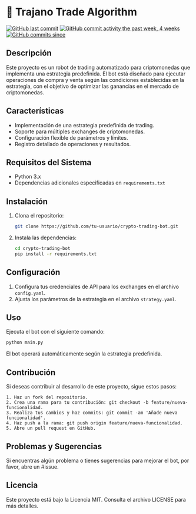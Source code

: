 #  :test_tube: Trajano Trade Algorithm
[![GitHub last commit](https://img.shields.io/github/last-commit/google/skia.svg?style=flat)]()
[![GitHub commit activity the past week, 4 weeks](https://img.shields.io/github/commit-activity/y/eslint/eslint.svg?style=flat)]() [![GitHub commits since](https://img.shields.io/github/commits-since/tterb/playmusic/v1.2.0.svg)]() 

## Descripción

Este proyecto es un robot de trading automatizado para criptomonedas que implementa una estrategia predefinida. El bot está diseñado para ejecutar operaciones de compra y venta según las condiciones establecidas en la estrategia, con el objetivo de optimizar las ganancias en el mercado de criptomonedas.

## Características

- Implementación de una estrategia predefinida de trading.
- Soporte para múltiples exchanges de criptomonedas.
- Configuración flexible de parámetros y límites.
- Registro detallado de operaciones y resultados.

## Requisitos del Sistema

- Python 3.x
- Dependencias adicionales especificadas en `requirements.txt`

## Instalación

1. Clona el repositorio:

    ```bash
    git clone https://github.com/tu-usuario/crypto-trading-bot.git
    ```

2. Instala las dependencias:

    ```bash
    cd crypto-trading-bot
    pip install -r requirements.txt
    ```

## Configuración

1. Configura tus credenciales de API para los exchanges en el archivo `config.yaml`.
2. Ajusta los parámetros de la estrategia en el archivo `strategy.yaml`.

## Uso

Ejecuta el bot con el siguiente comando:

```bash
python main.py
```
El bot operará automáticamente según la estrategia predefinida.

## Contribución
Si deseas contribuir al desarrollo de este proyecto, sigue estos pasos:

    1. Haz un fork del repositorio.
    2. Crea una rama para tu contribución: git checkout -b feature/nueva-funcionalidad.
    3. Realiza tus cambios y haz commits: git commit -am 'Añade nueva funcionalidad'.
    4. Haz push a la rama: git push origin feature/nueva-funcionalidad.
    5. Abre un pull request en GitHub.

## Problemas y Sugerencias

Si encuentras algún problema o tienes sugerencias para mejorar el bot, por favor, abre un #issue.

## Licencia

Este proyecto está bajo la Licencia MIT. Consulta el archivo LICENSE para más detalles.
